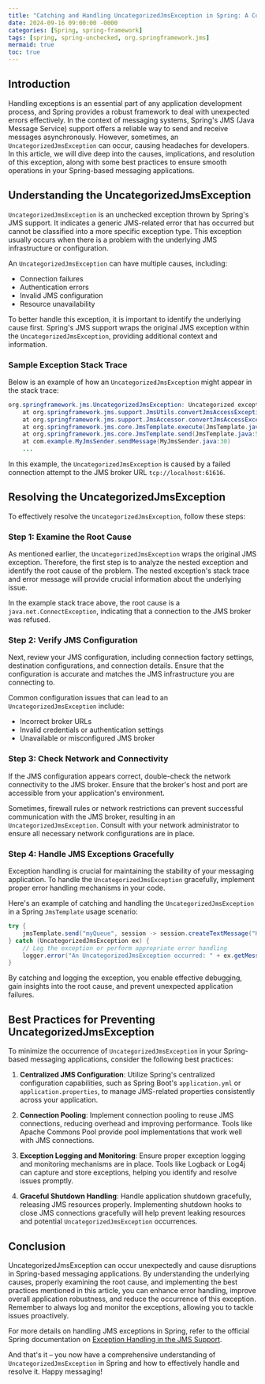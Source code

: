 ```yaml
---
title: "Catching and Handling UncategorizedJmsException in Spring: A Comprehensive Guide"
date: 2024-09-16 09:00:00 -0000
categories: [Spring, spring-framework]
tags: [spring, spring-unchecked, org.springframework.jms]
mermaid: true
toc: true
---
```


## Introduction

Handling exceptions is an essential part of any application development process, and Spring provides a robust framework to deal with unexpected errors effectively. In the context of messaging systems, Spring's JMS (Java Message Service) support offers a reliable way to send and receive messages asynchronously. However, sometimes, an `UncategorizedJmsException` can occur, causing headaches for developers. In this article, we will dive deep into the causes, implications, and resolution of this exception, along with some best practices to ensure smooth operations in your Spring-based messaging applications.

## Understanding the UncategorizedJmsException

`UncategorizedJmsException` is an unchecked exception thrown by Spring's JMS support. It indicates a generic JMS-related error that has occurred but cannot be classified into a more specific exception type. This exception usually occurs when there is a problem with the underlying JMS infrastructure or configuration. 

An `UncategorizedJmsException` can have multiple causes, including:

- Connection failures
- Authentication errors
- Invalid JMS configuration
- Resource unavailability

To better handle this exception, it is important to identify the underlying cause first. Spring's JMS support wraps the original JMS exception within the `UncategorizedJmsException`, providing additional context and information.

### Sample Exception Stack Trace

Below is an example of how an `UncategorizedJmsException` might appear in the stack trace:

```java
org.springframework.jms.UncategorizedJmsException: Uncategorized exception occurred during JMS processing; nested exception is javax.jms.JMSException: Could not connect to broker URL: tcp://localhost:61616. Reason: java.net.ConnectException: Connection refused (Connection refused)
	at org.springframework.jms.support.JmsUtils.convertJmsAccessException(JmsUtils.java:316)
	at org.springframework.jms.support.JmsAccessor.convertJmsAccessException(JmsAccessor.java:169)
	at org.springframework.jms.core.JmsTemplate.execute(JmsTemplate.java:496)
	at org.springframework.jms.core.JmsTemplate.send(JmsTemplate.java:570)
	at com.example.MyJmsSender.sendMessage(MyJmsSender.java:30)
    ...
```

In this example, the `UncategorizedJmsException` is caused by a failed connection attempt to the JMS broker URL `tcp://localhost:61616`.

## Resolving the UncategorizedJmsException

To effectively resolve the `UncategorizedJmsException`, follow these steps:

### Step 1: Examine the Root Cause

As mentioned earlier, the `UncategorizedJmsException` wraps the original JMS exception. Therefore, the first step is to analyze the nested exception and identify the root cause of the problem. The nested exception's stack trace and error message will provide crucial information about the underlying issue.

In the example stack trace above, the root cause is a `java.net.ConnectException`, indicating that a connection to the JMS broker was refused.

### Step 2: Verify JMS Configuration

Next, review your JMS configuration, including connection factory settings, destination configurations, and connection details. Ensure that the configuration is accurate and matches the JMS infrastructure you are connecting to.

Common configuration issues that can lead to an `UncategorizedJmsException` include:

- Incorrect broker URLs
- Invalid credentials or authentication settings
- Unavailable or misconfigured JMS broker

### Step 3: Check Network and Connectivity

If the JMS configuration appears correct, double-check the network connectivity to the JMS broker. Ensure that the broker's host and port are accessible from your application's environment.

Sometimes, firewall rules or network restrictions can prevent successful communication with the JMS broker, resulting in an `UncategorizedJmsException`. Consult with your network administrator to ensure all necessary network configurations are in place.

### Step 4: Handle JMS Exceptions Gracefully

Exception handling is crucial for maintaining the stability of your messaging application. To handle the `UncategorizedJmsException` gracefully, implement proper error handling mechanisms in your code.

Here's an example of catching and handling the `UncategorizedJmsException` in a Spring `JmsTemplate` usage scenario:

```java
try {
    jmsTemplate.send("myQueue", session -> session.createTextMessage("Hello, World!"));
} catch (UncategorizedJmsException ex) {
    // Log the exception or perform appropriate error handling
    logger.error("An UncategorizedJmsException occurred: " + ex.getMessage(), ex);
}
```

By catching and logging the exception, you enable effective debugging, gain insights into the root cause, and prevent unexpected application failures.

## Best Practices for Preventing UncategorizedJmsException

To minimize the occurrence of `UncategorizedJmsException` in your Spring-based messaging applications, consider the following best practices:

1. **Centralized JMS Configuration**: Utilize Spring's centralized configuration capabilities, such as Spring Boot's `application.yml` or `application.properties`, to manage JMS-related properties consistently across your application.

2. **Connection Pooling**: Implement connection pooling to reuse JMS connections, reducing overhead and improving performance. Tools like Apache Commons Pool provide pool implementations that work well with JMS connections.

3. **Exception Logging and Monitoring**: Ensure proper exception logging and monitoring mechanisms are in place. Tools like Logback or Log4j can capture and store exceptions, helping you identify and resolve issues promptly.

4. **Graceful Shutdown Handling**: Handle application shutdown gracefully, releasing JMS resources properly. Implementing shutdown hooks to close JMS connections gracefully will help prevent leaking resources and potential `UncategorizedJmsException` occurrences.

## Conclusion

UncategorizedJmsException can occur unexpectedly and cause disruptions in Spring-based messaging applications. By understanding the underlying causes, properly examining the root cause, and implementing the best practices mentioned in this article, you can enhance error handling, improve overall application robustness, and reduce the occurrence of this exception. Remember to always log and monitor the exceptions, allowing you to tackle issues proactively.

For more details on handling JMS exceptions in Spring, refer to the official Spring documentation on [Exception Handling in the JMS Support](https://docs.spring.io/spring-framework/docs/current/reference/html/integration.html#jms-exception-handling).

And that's it – you now have a comprehensive understanding of `UncategorizedJmsException` in Spring and how to effectively handle and resolve it. Happy messaging!

